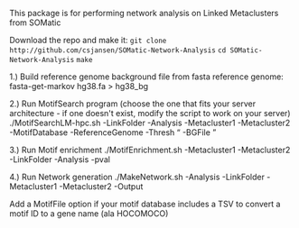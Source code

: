 
This package is for performing network analysis on Linked Metaclusters from SOMatic

Download the repo and make it:
`git clone http://github.com/csjansen/SOMatic-Network-Analysis`
`cd SOMatic-Network-Analysis`
`make`

1.) Build reference genome background file from fasta reference genome:
fasta-get-markov hg38.fa > hg38_bg

2.) Run MotifSearch program (choose the one that fits your server architecture - if one doesn't exist, modify the script to work on your server)
./MotifSearchLM-hpc.sh -LinkFolder <Linked Metacluster Folder> -Analysis <Name of this analysis> -Metacluster1 <Number of DNA metaclusters> -Metacluster2 <Number of RNA metaclusters> -MotifDatabase <MEME file> -ReferenceGenome <Ref genome fasta> -Thresh <q value threshold> -BGFile <location of the ref genome background>

3.) Run Motif enrichment
./MotifEnrichment.sh -Metacluster1 <Number of DNA metaclusters> -Metacluster2 <Number of RNA metaclusters> -LinkFolder <Location of Linked Metacluster folder> -Analysis <Name of Motif Analysis> -pval <Desired zscore pvalue>

4.) Run Network generation
./MakeNetwork.sh -Analysis <Name of Motif Analysis> -LinkFolder <Location of Linked Metacluster folder> -Metacluster1 <Number of DNA metaclusters> -Metacluster2 <Number of RNA metaclusters> -Output <Output File Location>

Add a MotifFile option if your motif database includes a TSV to convert a motif ID to a gene name (ala HOCOMOCO)

